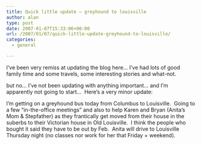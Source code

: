 ```yaml
---
title: Quick little update – greyhound to louisville
author: alan
type: post
date: 2007-01-07T15:33:06+00:00
url: /2007/01/07/quick-little-update-greyhound-to-louisville/
categories:
  - general

---
```

I&#8217;ve been very remiss at updating the blog here&#8230; I&#8217;ve had lots of good family time and some travels, some interesting stories and what-not.

but no&#8230; I&#8217;ve not been updating with anything important&#8230; and I&#8217;m apparently not going to start&#8230;&nbsp; Here&#8217;s a very minor update:

I&#8217;m getting on a greyhound bus today from Columbus to Louisville.&nbsp; Going to a few &#8220;in-the-office meetings&#8221; and also to help Karen and Bryan (Anita&#8217;s Mom & Stepfather) as they frantically get moved from their house in the suberbs to their Victorian house in Old Louisville.&nbsp; I think the people who bought it said they have to be out by Feb.&nbsp; Anita will drive to Louisville Thursday night (no classes nor work for her that Friday + weekend).

